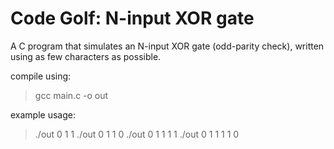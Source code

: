 # Code Golf: N-input XOR gate
A C program that simulates an N-input XOR gate (odd-parity check), written using as few characters as possible.

compile using:
> gcc main.c -o out

example usage:
> ./out 0 1
1
> ./out 0 1 1
0
> ./out 0 1 1 1
1
> ./out 0 1 1 1 1
0
